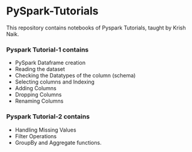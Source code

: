 # PySpark-Tutorials
This repository contains notebooks of Pyspark Tutorials, taught by Krish Naik.

### Pyspark Tutorial-1 contains
* PySpark Dataframe creation
* Reading the dataset
* Checking the Datatypes of the column (schema)
* Selecting columns and Indexing
* Adding Columns
* Dropping Columns
* Renaming Columns

### Pyspark Tutorial-2 contains
* Handling Missing Values
* Filter Operations
* GroupBy and Aggregate functions.

